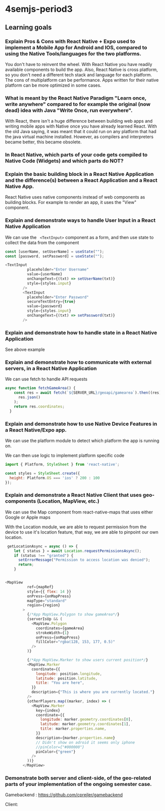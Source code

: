 # 4semjs-period3

## Learning goals

### Explain Pros & Cons with React Native + Expo used to implement a Mobile App for Android and IOS, compared to using the Native Tools/languages for the two platforms.
You don't have to reinvent the wheel. With React Native you have readily available components to build the app. Also, React Native is cross platform, so you don't need a different 		tech stack and language for each platform. The cons of multiplatform can be performance. Apps written for their native platform can be more optimized in some cases.

### What is meant by the React Native Paradigm "Learn once, write anywhere" compared to for example the original (now dead) idea with Java "Write Once, run everywhere".
With React, there isn't a huge difference between building web apps and writing mobile apps with Native once you have already learned React. With the old Java saying, it was meant 		that it could run on any platform that had the java virtual machine installed. However, as compilers and interpreters became better, this became obsolete.

### In React Native, which parts of your code gets compiled to Native Code (Widgets) and which parts do NOT?
	

### Explain the basic building block in a React Native Application and the difference(s) between a React Application and a React Native App.
React Native uses native components instead of web components as building blocks. For example to render an app, it uses the "View" component. 

### Explain and demonstrate ways to handle User Input in a React Native Application

We can use the ``` <TextInput>``` component as a form, and then use state to collect the data from the component

```javascript
const [userName, setUserName] = useState("");
const [password, setPassword] = useState("");

<TextInput
          placeholder="Enter Username"
          value={userName}
          onChangeText={(txt) => setUserName(txt)}
          style={styles.input}
        />
        <TextInput
          placeholder="Enter Password"
          secureTextEntry={true}
          value={password}
          style={styles.input}
          onChangeText={(txt) => setPassword(txt)}
        />

```

### Explain and demonstrate how to handle state in a React Native Application
See above example
### Explain and demonstrate how to communicate with external servers, in a React Native Application
We can use fetch to handle API requests
```javascript
async function fetchGameArea() {
    const res = await fetch(`${SERVER_URL}/geoapi/gamearea`).then((res) =>
      res.json()
    );
    return res.coordinates;
  }
```
### Explain and demonstrate how to use Native Device Features in a React Native/Expo app.
We can use the platform module to detect which platform the app is running on.

We can then use logic to implement platform specific code

```javascript
import { Platform, StyleSheet } from 'react-native';

const styles = StyleSheet.create({
  height: Platform.OS === 'ios' ? 200 : 100
});
```

### Explain and demonstrate a React Native Client that uses geo-components (Location, MapView, etc.)
We can use the Map component from react-native-maps that uses either Google or Apple maps

With the Location module, we are able to request permission from the device to use it's location feature, that way, we are able to pinpoint our own location.

```javascript
 getLocationAsync = async () => {
    let { status } = await Location.requestPermissionsAsync();
    if (status !== "granted") {
      setErrorMessage("Permission to access location was denied");
      return;
    }


<MapView
          ref={mapRef}
          style={{ flex: 14 }}
          onPress={onMapPress}
          mapType="standard"
          region={region}
        >
          {/*App MapView.Polygon to show gameArea*/}
          {serverIsUp && (
            <MapView.Polygon
              coordinates={gameArea}
              strokeWidth={1}
              onPress={onMapPress}
              fillColor="rgba(128, 153, 177, 0.5)"
            />
          )}

          {/*App MapView.Marker to show users current position*/}
          <MapView.Marker
            coordinate={{
              longitude: position.longitude,
              latitude: position.latitude,
              title: "You are here",
            }}
            description={"This is where you are currently located."}
          />
          {otherPlayers.map((marker, index) => (
            <MapView.Marker
              key={index}
              coordinate={{
                longitude: marker.geometry.coordinates[0],
                latitude: marker.geometry.coordinates[1],
                title: marker.properties.name,
              }}
              description={marker.properties.name}
              // Didn't show on adroid it seems only iphone
              //pinColor={"#000000"}
              pinColor={"green"}
            />
          ))}
        </MapView>


```

### Demonstrate both server and client-side, of the geo-related parts of your implementation of the ongoing semester case.
Gamebackend : https://github.com/cprejler/gamebackend

Client: 
